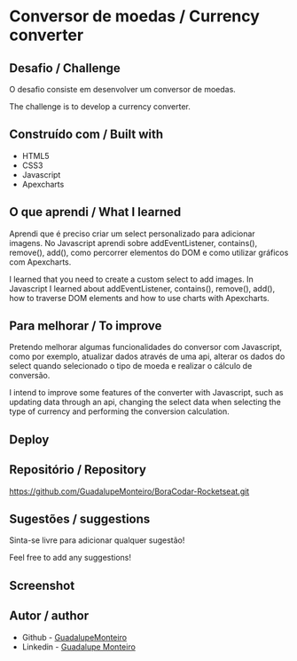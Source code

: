 # Conversor de moedas / Currency converter

## Desafio / Challenge
O desafio consiste em desenvolver um conversor de moedas. 

The challenge is to develop a currency converter.

## Construído com / Built with

- HTML5
- CSS3
- Javascript
- Apexcharts

## O que aprendi / What I learned 
Aprendi que é preciso criar um select personalizado para adicionar imagens. No Javascript aprendi sobre addEventListener, contains(), remove(), add(), como percorrer elementos do DOM e como utilizar gráficos com Apexcharts.

I learned that you need to create a custom select to add images. In Javascript I learned about addEventListener, contains(), remove(), add(), how to traverse DOM elements and how to use charts with Apexcharts.

## Para melhorar / To improve
Pretendo melhorar algumas funcionalidades do conversor com Javascript, como por exemplo, atualizar dados através de uma api, alterar os dados do select quando selecionado o tipo de moeda e realizar o cálculo de conversão.

I intend to improve some features of the converter with Javascript, such as updating data through an api, changing the select data when selecting the type of currency and performing the conversion calculation.

## Deploy

## Repositório / Repository
https://github.com/GuadalupeMonteiro/BoraCodar-Rocketseat.git

## Sugestões / suggestions
Sinta-se livre para adicionar qualquer sugestão! 

Feel free to add any suggestions!

## Screenshot 

## Autor / author
- Github - [GuadalupeMonteiro](https://github.com/GuadalupeMonteiro/BoraCodar-Rocketseat.git)
- Linkedin - [Guadalupe Monteiro](https://www.linkedin.com/in/guadalupe-monteiro-015314249/)